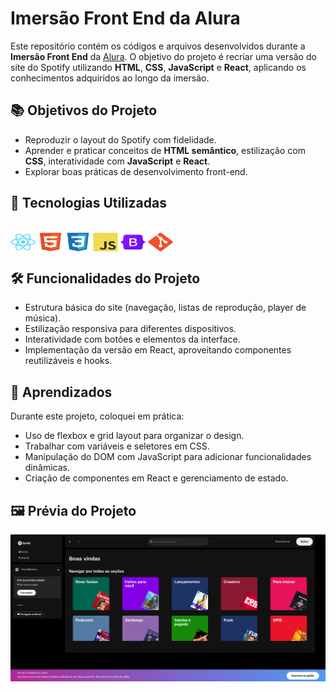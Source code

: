 # Imersão Front End da Alura

Este repositório contém os códigos e arquivos desenvolvidos durante a **Imersão Front End** da [Alura](https://www.alura.com.br/). O objetivo do projeto é recriar uma versão do site do Spotify utilizando **HTML**, **CSS**, **JavaScript** e **React**, aplicando os conhecimentos adquiridos ao longo da imersão.

## 📚 Objetivos do Projeto  
- Reproduzir o layout do Spotify com fidelidade.  
- Aprender e praticar conceitos de **HTML semântico**, estilização com **CSS**, interatividade com **JavaScript** e **React**.  
- Explorar boas práticas de desenvolvimento front-end.  

## 🚀 Tecnologias Utilizadas  
<div style="display: inline_block"><br>
 <img align="center" alt="React" height="30" width="40" src="https://raw.githubusercontent.com/devicons/devicon/master/icons/react/react-original.svg">
 <img align="center" alt="HTML" height="30" width="40" src="https://raw.githubusercontent.com/devicons/devicon/master/icons/html5/html5-original.svg">
 <img align="center" alt="CSS" height="30" width="40" src="https://raw.githubusercontent.com/devicons/devicon/master/icons/css3/css3-original.svg">
 <img align="center" alt="JavaScript" height="30" width="40" src="https://raw.githubusercontent.com/devicons/devicon/master/icons/javascript/javascript-original.svg">
 <img align="center" alt="Bootstrap" height="30" width="40" src="https://raw.githubusercontent.com/devicons/devicon/master/icons/bootstrap/bootstrap-original.svg">
 <img align="center" alt="Git" height="30" width="40" src="https://raw.githubusercontent.com/devicons/devicon/master/icons/git/git-original.svg">
</div>

## 🛠️ Funcionalidades do Projeto  
- Estrutura básica do site (navegação, listas de reprodução, player de música).  
- Estilização responsiva para diferentes dispositivos.  
- Interatividade com botões e elementos da interface.  
- Implementação da versão em React, aproveitando componentes reutilizáveis e hooks.  

## 🎯 Aprendizados  
Durante este projeto, coloquei em prática:  
- Uso de flexbox e grid layout para organizar o design.  
- Trabalhar com variáveis e seletores em CSS.  
- Manipulação do DOM com JavaScript para adicionar funcionalidades dinâmicas.  
- Criação de componentes em React e gerenciamento de estado.

## 🖼️ Prévia do Projeto  
![Tela Inicial do Spotify](screenshots/Spotify.png)
